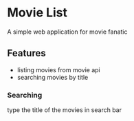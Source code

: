 # Movie List
A simple web application for movie fanatic

## Features
- listing movies from movie api
- searching movies by title

### Searching
type the title of the movies in search bar
